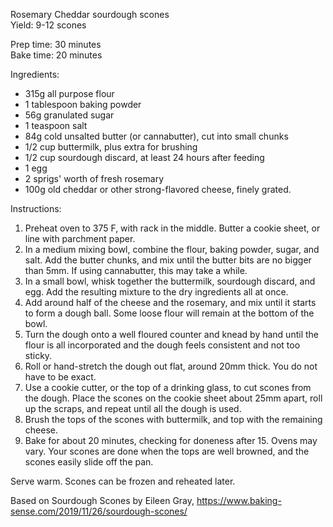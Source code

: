 Rosemary Cheddar sourdough scones  
Yield: 9-12 scones 

Prep time: 30 minutes  
Bake time: 20 minutes

Ingredients:

- 315g all purpose flour
- 1 tablespoon baking powder
- 56g granulated sugar 
- 1 teaspoon salt
- 84g cold unsalted butter (or cannabutter), cut into small chunks 
- 1/2 cup buttermilk, plus extra for brushing 
- 1/2 cup sourdough discard, at least 24 hours after feeding 
- 1 egg
- 2 sprigs' worth of fresh rosemary
- 100g old cheddar or other strong-flavored cheese, finely grated.

Instructions: 

1. Preheat oven to 375 F, with rack in the middle. Butter a cookie sheet, or line with parchment paper. 
2. In a medium mixing bowl, combine the flour, baking powder, sugar, and salt. Add the butter chunks, and mix until the butter bits are no bigger than 5mm. If using cannabutter, this may take a while. 
3. In a small bowl, whisk together the buttermilk, sourdough discard, and egg. Add the resulting mixture to the dry ingredients all at once. 
4. Add around half of the cheese and the rosemary, and mix until it starts to form a dough ball. Some loose flour will remain at the bottom of the bowl. 
5. Turn the dough onto a well floured counter and knead by hand until the flour is all incorporated and the dough feels consistent and not too sticky. 
6. Roll or hand-stretch the dough out flat, around 20mm thick. You do not have to be exact. 
7. Use a cookie cutter, or the top of a drinking glass, to cut scones from the dough. Place the scones on the cookie sheet about 25mm apart, roll up the scraps, and repeat until all the dough is used. 
8. Brush the tops of the scones with buttermilk, and top with the remaining cheese.
9. Bake for about 20 minutes, checking for doneness after 15. Ovens may vary. Your scones are done when the tops are well browned, and the scones easily slide off the pan. 

Serve warm. Scones can be frozen and reheated later.

Based on Sourdough Scones by Eileen Gray, https://www.baking-sense.com/2019/11/26/sourdough-scones/
